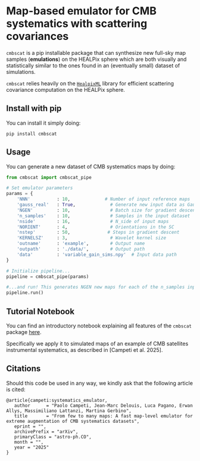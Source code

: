 # Map-based emulator for CMB systematics with scattering covariances


`cmbscat` is a pip installable package that can synthesize new full-sky map samples (**emulations**) on the HEALPix sphere which are both visually and statistically similar to the ones found in an (eventually small) dataset of simulations. 

`cmbscat` relies heavily on the [`HealpixML`](https://github.com/jmdelouis/HealpixML) library for efficient scattering covariance computation on the HEALPix sphere. 

## Install with pip
You can install it simply doing:
```
pip install cmbscat
```

## Usage
You can generate a new dataset of CMB systematics maps by doing:

```python
from cmbscat import cmbscat_pipe

# Set emulator parameters
params = {
    'NNN'          : 10,             # Number of input reference maps
    'gauss_real'   : True,             # Generate new input data as Gaussian realizations from pixel covariance of original data
    'NGEN'         : 10,               # Batch size for gradient descent
    'n_samples'    : 10,               # Samples in the input dataset
    'nside'        : 16,               # N_side of input maps
    'NORIENT'      : 4,                # Orientations in the SC
    'nstep'        : 50,              # Steps in gradient descent
    'KERNELSZ'     : 3,                # Wavelet kernel size
    'outname'      : 'example',        # Output name
    'outpath'      : './data/',        # Output path
    'data'         : 'variable_gain_sims.npy'  # Input data path
}

# Initialize pipeline...
pipeline = cmbscat_pipe(params)

#...and run! This generates NGEN new maps for each of the n_samples input maps
pipeline.run()
```

## Tutorial Notebook
You can find an introductory notebook explaining all features of the `cmbscat` package [here](https://github.com/pcampeti/CMBSCAT/blob/main/notebook/CMBSCAT_demo.ipynb). 

Specifically we apply it to simulated maps of an example of CMB satellites instrumental systematics, as described in [Campeti et al. 2025].


## Citations
Should this code be used in any way, we kindly ask that the following article is cited:

```
@article{campeti:systematics_emulator, 
   author      = "Paolo Campeti, Jean-Marc Delouis, Luca Pagano, Erwan Allys, Massimiliano Lattanzi, Martina Gerbino",
   title       = "From few to many maps: A fast map-level emulator for extreme augmentation of CMB systematics datasets",
   eprint = "",
   archivePrefix = "arXiv",
   primaryClass = "astro-ph.CO",
   month = "",
   year = "2025"
}
```
